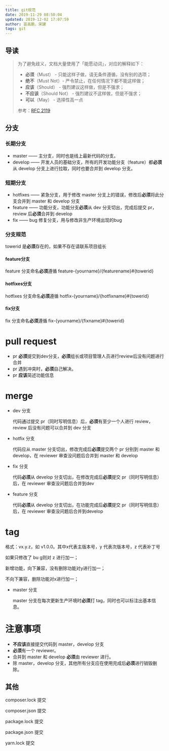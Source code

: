 ```yaml
---
title: git规范
date: 2019-11-29 08:50:04
updated: 2019-12-02 17:07:59
author: 苗高鹏，宋建
tags: git
---
```


## 导读

> 为了避免歧义，文档大量使用了「能愿动词」，对应的解释如下：
>
> - **必须**（Must） - 只能这样子做，请无条件遵循，没有别的选项；
> - **绝不**（Must Not）- 严令禁止，在任何情况下都不能这样做；
> - **应该**（Should） - 强烈建议这样做，但是不强求；
> - **不应该**（Should Not） - 强烈建议不这样做，但是不强求；
> - **可以**（May） - 选择性高一点
>
> 参考：[RFC 2119](https://www.ietf.org/rfc/rfc2119.txt)



## 分支

### 长期分支

- master —— 主分支，同时也是线上最新代码的分支。
- develop —— 开发人员的基础分支，所有的开发功能分支（feature）都**必须**从 develop 分支上进行拉取，同时也要合并到 develop 分支。



### 短期分支

- hotfixes —— 紧急分支，用于修改 master 分支上的错误，修改后**必须**将此分支合并到 master 和 develop 分支
- feature —— 功能分支，功能分支**必须**从 dev 分支切出，完成后提交 pr，review 后**必须**合并到 develop
- fix —— bug 修复分支，用与修改非生产环境出现的bug





### 分支规范

towerid 是**必须**存在的，如果不存在请联系项目组长

#### feature分支

feature 分支命名**必须**遵循 feature-{yourname}/{featurename}#{towerid}

#### hotfixes分支

hotfixes 分支命名**必须**遵循 hotfix-{yourname}/{hotfixname}#{towerid}

#### fix分支

fix 分支命名**必须**遵循 fix-{yourname}/{fixname}#{towerid}



# pull request

- pr **必须**提交到dev分支，**必须**组长或项目管理人员进行review后没有问题进行合并
- pr 遇到冲突时，**必须**自己解决。
- pr **应该**简述功能信息



# merge

- dev 分支

  代码通过提交 pr（同时写明信息）后，**必须**有至少一个人进行 review，review 后没有问题可以合并到 dev 分支

- hotfix 分支

  代码应从 master 分支切出，修改完成后**必须**提交两个 pr 分别到 master 和 develop，在 reviewer 审查没问题后合并到 master 和 develop

- fix 分支

  代码**必须**从 develop 分支切出，在修改完成后**必须**提交 pr（同时写明信息）后，在 reviewer 审查没问题后合并到dev

- feature 分支

  代码**必须**从 develop 分支切出，在功能完成后**必须**提交 pr（同时写明信息）后，在 reviewer 审查没问题后合并到develop

  


# tag

格式：vx.y.z，如 v1.0.0。其中x代表主版本号，y 代表次版本号，z 代表补丁号

如果只修改了 bu g则对 z 进行加一；

新增功能，向下兼容，没有删除功能对y进行加一；

不向下兼容，删除功能对x进行加一；

- master 分支

  master 分支在每次更新生产环境时**必须**打 tag，同时也可以标注出基本信息。
	
	



# 注意事项

- **不应该**直接提交代码到 master，develop 分支
- **必须**有一个 reviewer。
- 合并到 master 和 develop **必须**由 reviewer 进行。
- 除 master，develop 分支，其他所有分支应在使用完成后**必须**进行销毁删除。



## 其他

composer.lock 提交

composer.json 提交





package.lock 提交

package.json 提交

yarn.lock 提交



